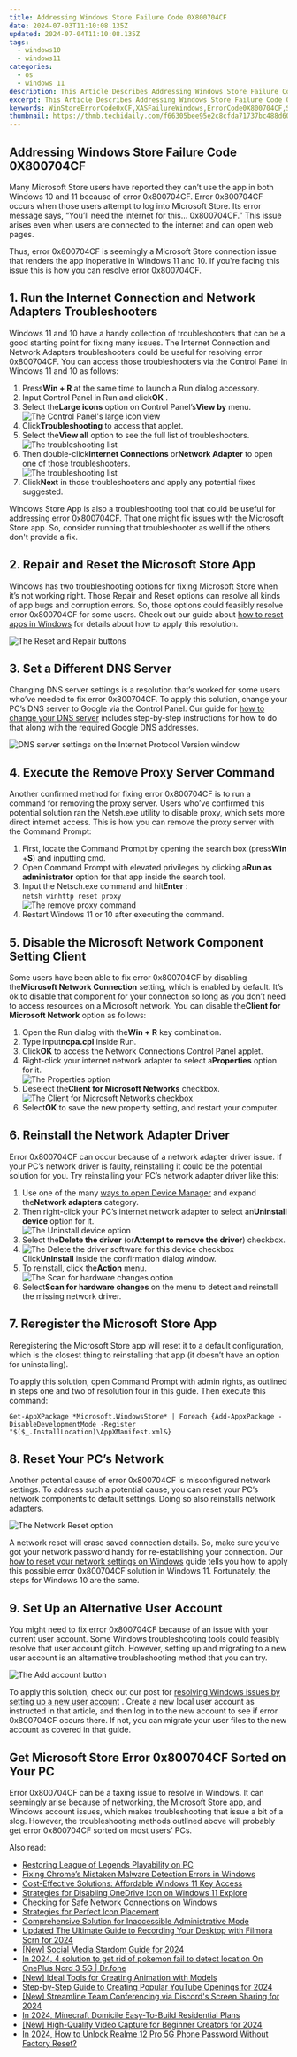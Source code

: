 ```yaml
---
title: Addressing Windows Store Failure Code 0X800704CF
date: 2024-07-03T11:10:08.135Z
updated: 2024-07-04T11:10:08.135Z
tags:
  - windows10
  - windows11
categories:
  - os
  - windows 11
description: This Article Describes Addressing Windows Store Failure Code 0X800704CF
excerpt: This Article Describes Addressing Windows Store Failure Code 0X800704CF
keywords: WinStoreErrorCode0xCF,XASFailureWindows,ErrorCode0X800704CF,StoreAppFailure0XCF,WindowsOSWinStoreError,0X800704CFApplication,Win10Store0xCFIssue
thumbnail: https://thmb.techidaily.com/f66305bee95e2c8cfda71737bc488d60f6c275330b2e729ec458216f465e024e.png
---
```


## Addressing Windows Store Failure Code 0X800704CF

 Many Microsoft Store users have reported they can’t use the app in both Windows 10 and 11 because of error 0x800704CF. Error 0x800704CF occurs when those users attempt to log into Microsoft Store. Its error message says, “You’ll need the internet for this… 0x800704CF.” This issue arises even when users are connected to the internet and can open web pages.

 Thus, error 0x800704CF is seemingly a Microsoft Store connection issue that renders the app inoperative in Windows 11 and 10\. If you're facing this issue this is how you can resolve error 0x800704CF.

## 1\. Run the Internet Connection and Network Adapters Troubleshooters

 Windows 11 and 10 have a handy collection of troubleshooters that can be a good starting point for fixing many issues. The Internet Connection and Network Adapters troubleshooters could be useful for resolving error 0x800704CF. You can access those troubleshooters via the Control Panel in Windows 11 and 10 as follows:

1. Press**Win + R** at the same time to launch a Run dialog accessory.
2. Input Control Panel in Run and click**OK** .
3. Select the**Large icons** option on Control Panel’s**View by** menu.  
![The Control Panel's large icon view](https://static1.makeuseofimages.com/wordpress/wp-content/uploads/2023/02/control-panel.jpg)
4. Click**Troubleshooting** to access that applet.
5. Select the**View all** option to see the full list of troubleshooters.  
![The troubleshooting list](https://static1.makeuseofimages.com/wordpress/wp-content/uploads/2023/02/troubleshooter-list.jpg)
6. Then double-click**Internet Connections** or**Network Adapter** to open one of those troubleshooters.  
![The troubleshooting list](https://static1.makeuseofimages.com/wordpress/wp-content/uploads/2023/02/troubleshooter-list.jpg)
7. Click**Next** in those troubleshooters and apply any potential fixes suggested.

 Windows Store App is also a troubleshooting tool that could be useful for addressing error 0x800704CF. That one might fix issues with the Microsoft Store app. So, consider running that troubleshooter as well if the others don't provide a fix.

## 2\. Repair and Reset the Microsoft Store App

 Windows has two troubleshooting options for fixing Microsoft Store when it’s not working right. Those Repair and Reset options can resolve all kinds of app bugs and corruption errors. So, those options could feasibly resolve error 0x800704CF for some users. Check out our guide about [how to reset apps in Windows](https://www.makeuseof.com/windows-reset-app/) for details about how to apply this resolution.

![The Reset and Repair buttons](https://static1.makeuseofimages.com/wordpress/wp-content/uploads/2023/02/repair-button.jpg)

## 3\. Set a Different DNS Server

 Changing DNS server settings is a resolution that’s worked for some users who’ve needed to fix error 0x800704CF. To apply this solution, change your PC’s DNS server to Google via the Control Panel. Our guide for [how to change your DNS server](https://www.makeuseof.com/windows-11-alternate-ways-change-dns-server-settings/) includes step-by-step instructions for how to do that along with the required Google DNS addresses.

![DNS server settings on the Internet Protocol Version window](https://static1.makeuseofimages.com/wordpress/wp-content/uploads/2023/02/internet-protocal-window.jpg)

## 4\. Execute the Remove Proxy Server Command

 Another confirmed method for fixing error 0x800704CF is to run a command for removing the proxy server. Users who’ve confirmed this potential solution ran the Netsh.exe utility to disable proxy, which sets more direct internet access. This is how you can remove the proxy server with the Command Prompt:

1. First, locate the Command Prompt by opening the search box (press**Win** +**S**) and inputting cmd.
2. Open Command Prompt with elevated privileges by clicking a**Run as administrator** option for that app inside the search tool.
3. Input the Netsch.exe command and hit**Enter** :  
`netsh winhttp reset proxy`  
![The remove proxy command](https://static1.makeuseofimages.com/wordpress/wp-content/uploads/2023/02/remove-proxy-command.jpg)
4. Restart Windows 11 or 10 after executing the command.

## 5\. Disable the Microsoft Network Component Setting Client

 Some users have been able to fix error 0x800704CF by disabling the**Microsoft Network Connection** setting, which is enabled by default. It’s ok to disable that component for your connection so long as you don’t need to access resources on a Microsoft network. You can disable the**Client for Microsoft Network** option as follows:

1. Open the Run dialog with the**Win +** **R** key combination.
2. Type input**ncpa.cpl** inside Run.
3. Click**OK** to access the Network Connections Control Panel applet.
4. Right-click your internet network adapter to select a**Properties** option for it.  
![The Properties option](https://static1.makeuseofimages.com/wordpress/wp-content/uploads/2023/02/properties-option2.jpg)
5. Deselect the**Client for Microsoft Networks** checkbox.  
![The Client for Microsoft Networks checkbox](https://static1.makeuseofimages.com/wordpress/wp-content/uploads/2023/02/client-for-microsoft-network-option.jpg)
6. Select**OK** to save the new property setting, and restart your computer.

## 6\. Reinstall the Network Adapter Driver

 Error 0x800704CF can occur because of a network adapter driver issue. If your PC’s network driver is faulty, reinstalling it could be the potential solution for you. Try reinstalling your PC’s network adapter driver like this:

1. Use one of the many [ways to open Device Manager](https://www.makeuseof.com/windows-open-device-manager/) and expand the**Network adapters** category.
2. Then right-click your PC’s internet network adapter to select an**Uninstall** **device** option for it.  
![The Uninstall device option](https://static1.makeuseofimages.com/wordpress/wp-content/uploads/2023/02/properties-context-menu-option.jpg)
3. Select the**Delete the driver** (or**Attempt to remove the driver**) checkbox.
4. ![The Delete the driver software for this device checkbox](https://static1.makeuseofimages.com/wordpress/wp-content/uploads/2023/02/uninstall-device-window.jpg)  
 Click**Uninstall** inside the confirmation dialog window.
5. To reinstall, click the**Action** menu.  
![The Scan for hardware changes option](https://static1.makeuseofimages.com/wordpress/wp-content/uploads/2023/02/scan-for-hardware-changes.jpg)
6. Select**Scan for hardware changes** on the menu to detect and reinstall the missing network driver.

## 7\. Reregister the Microsoft Store App

 Reregistering the Microsoft Store app will reset it to a default configuration, which is the closest thing to reinstalling that app (it doesn’t have an option for uninstalling).

 To apply this solution, open Command Prompt with admin rights, as outlined in steps one and two of resolution four in this guide. Then execute this command:

`Get-AppXPackage *Microsoft.WindowsStore* | Foreach {Add-AppxPackage -DisableDevelopmentMode -Register "$($_.InstallLocation)\AppXManifest.xml&}`

## 8\. Reset Your PC’s Network

 Another potential cause of error 0x800704CF is misconfigured network settings. To address such a potential cause, you can reset your PC’s network components to default settings. Doing so also reinstalls network adapters.

![The Network Reset option](https://static1.makeuseofimages.com/wordpress/wp-content/uploads/2023/02/network-reset-option.jpg)

 A network reset will erase saved connection details. So, make sure you’ve got your network password handy for re-establishing your connection. Our [how to reset your network settings on Windows](https://www.makeuseof.com/reset-network-settings-windows-11/) guide tells you how to apply this possible error 0x800704CF solution in Windows 11\. Fortunately, the steps for Windows 10 are the same.

## 9\. Set Up an Alternative User Account

 You might need to fix error 0x800704CF because of an issue with your current user account. Some Windows troubleshooting tools could feasibly resolve that user account glitch. However, setting up and migrating to a new user account is an alternative troubleshooting method that you can try.

![The Add account button](https://static1.makeuseofimages.com/wordpress/wp-content/uploads/2023/02/add-account-option2.jpg)

 To apply this solution, check out our post for [resolving Windows issues by setting up a new user account](https://www.makeuseof.com/tag/fix-windows-issues-creating-new-user-account/) . Create a new local user account as instructed in that article, and then log in to the new account to see if error 0x800704CF occurs there. If not, you can migrate your user files to the new account as covered in that guide.

## Get Microsoft Store Error 0x800704CF Sorted on Your PC

 Error 0x800704CF can be a taxing issue to resolve in Windows. It can seemingly arise because of networking, the Microsoft Store app, and Windows account issues, which makes troubleshooting that issue a bit of a slog. However, the troubleshooting methods outlined above will probably get error 0x800704CF sorted on most users’ PCs.

<ins class="adsbygoogle"
     style="display:block"
     data-ad-format="autorelaxed"
     data-ad-client="ca-pub-7571918770474297"
     data-ad-slot="1223367746"></ins>



<ins class="adsbygoogle"
     style="display:block"
     data-ad-client="ca-pub-7571918770474297"
     data-ad-slot="8358498916"
     data-ad-format="auto"
     data-full-width-responsive="true"></ins>

<span class="atpl-alsoreadstyle">Also read:</span>
<div><ul>
<li><a href="https://windows11.techidaily.com/restoring-league-of-legends-playability-on-pc/"><u>Restoring League of Legends Playability on PC</u></a></li>
<li><a href="https://windows11.techidaily.com/fixing-chromes-mistaken-malware-detection-errors-in-windows/"><u>Fixing Chrome’s Mistaken Malware Detection Errors in Windows</u></a></li>
<li><a href="https://windows11.techidaily.com/cost-effective-solutions-affordable-windows-11-key-access/"><u>Cost-Effective Solutions: Affordable Windows 11 Key Access</u></a></li>
<li><a href="https://windows11.techidaily.com/strategies-for-disabling-onedrive-icon-on-windows-11-explore/"><u>Strategies for Disabling OneDrive Icon on Windows 11 Explore</u></a></li>
<li><a href="https://windows11.techidaily.com/checking-for-safe-network-connections-on-windows/"><u>Checking for Safe Network Connections on Windows</u></a></li>
<li><a href="https://windows11.techidaily.com/strategies-for-perfect-icon-placement/"><u>Strategies for Perfect Icon Placement</u></a></li>
<li><a href="https://windows11.techidaily.com/comprehensive-solution-for-inaccessible-administrative-mode/"><u>Comprehensive Solution for Inaccessible Administrative Mode</u></a></li>
<li><a href="https://ai-video-tools.techidaily.com/updated-the-ultimate-guide-to-recording-your-desktop-with-filmora-scrn-for-2024/"><u>Updated The Ultimate Guide to Recording Your Desktop with Filmora Scrn for 2024</u></a></li>
<li><a href="https://twitter-clips.techidaily.com/new-social-media-stardom-guide-for-2024/"><u>[New] Social Media Stardom Guide for 2024</u></a></li>
<li><a href="https://android-pokemon-go.techidaily.com/in-2024-4-solution-to-get-rid-of-pokemon-fail-to-detect-location-on-oneplus-nord-3-5g-drfone-by-drfone-virtual-android/"><u>In 2024, 4 solution to get rid of pokemon fail to detect location On OnePlus Nord 3 5G | Dr.fone</u></a></li>
<li><a href="https://some-techniques.techidaily.com/new-ideal-tools-for-creating-animation-with-models/"><u>[New] Ideal Tools for Creating Animation with Models</u></a></li>
<li><a href="https://facebook-record-videos.techidaily.com/step-by-step-guide-to-creating-popular-youtube-openings-for-2024/"><u>Step-by-Step Guide to Creating Popular YouTube Openings for 2024</u></a></li>
<li><a href="https://discord-videos.techidaily.com/new-streamline-team-conferencing-via-discords-screen-sharing-for-2024/"><u>[New] Streamline Team Conferencing via Discord's Screen Sharing for 2024</u></a></li>
<li><a href="https://screen-capture.techidaily.com/in-2024-minecraft-domicile-easy-to-build-residential-plans/"><u>In 2024, Minecraft Domicile  Easy-To-Build Residential Plans</u></a></li>
<li><a href="https://youtube-lab.techidaily.com/igh-quality-video-capture-for-beginner-creators-for-2024/"><u>[New] High-Quality Video Capture for Beginner Creators for 2024</u></a></li>
<li><a href="https://easy-unlock-android.techidaily.com/in-2024-how-to-unlock-realme-12-pro-5g-phone-password-without-factory-reset-by-drfone-android/"><u>In 2024, How to Unlock Realme 12 Pro 5G Phone Password Without Factory Reset?</u></a></li>
</ul></div>
